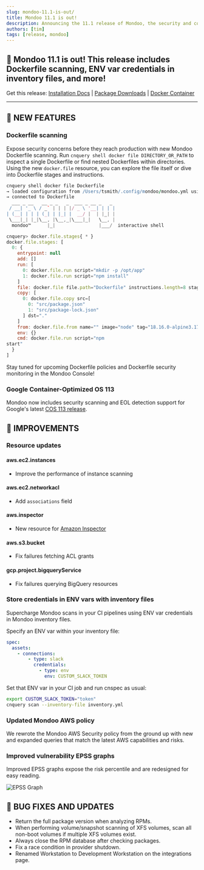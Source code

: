 ```yaml
---
slug: mondoo-11.1-is-out/
title: Mondoo 11.1 is out!
description: Announcing the 11.1 release of Mondoo, the security and compliance platform that prioritizes risks that matter most in your infrastructure.
authors: [tim]
tags: [release, mondoo]
---
```


## 🥳 Mondoo 11.1 is out! This release includes Dockerfile scanning, ENV var credentials in inventory files, and more!

Get this release: [Installation Docs](https://mondoo.com/docs/cnspec/) | [Package Downloads](https://releases.mondoo.com/cnspec/) | [Docker Container](https://hub.docker.com/r/mondoo/cnspec)

---

## 🎉 NEW FEATURES

### Dockerfile scanning

Expose security concerns before they reach production with new Mondoo Dockerfile scanning. Run `cnquery shell docker file DIRECTORY_OR_PATH` to inspect a single Dockerfile or find nested Dockerfiles within directories. Using the new `docker.file` resource, you can explore the file itself or dive into Dockerfile stages and instructions.

```coffeescript
cnquery shell docker file Dockerfile
→ loaded configuration from /Users/tsmith/.config/mondoo/mondoo.yml using source default
→ connected to Dockerfile
  ___ _ __   __ _ _   _  ___ _ __ _   _
 / __| '_ \ / _` | | | |/ _ \ '__| | | |
| (__| | | | (_| | |_| |  __/ |  | |_| |
 \___|_| |_|\__, |\__,_|\___|_|   \__, |
  mondoo™      |_|                |___/  interactive shell

cnquery> docker.file.stages{ * }
docker.file.stages: [
  0: {
    entrypoint: null
    add: []
    run: [
      0: docker.file.run script="mkdir -p /opt/app"
      1: docker.file.run script="npm install"
    ]
    file: docker.file file.path="Dockerfile" instructions.length=8 stages.length=1
    copy: [
      0: docker.file.copy src=[
        0: "src/package.json"
        1: "src/package-lock.json"
      ] dst="."
    ]
    from: docker.file.from name="" image="node" tag="18.16.0-alpine3.17"
    env: {}
    cmd: docker.file.run script="npm
start"
  }
]
```

Stay tuned for upcoming Dockerfile policies and Dockerfile security monitoring in the Mondoo Console!

### Google Container-Optimized OS 113

Mondoo now includes security scanning and EOL detection support for Google's latest [COS 113 release](https://cloud.google.com/container-optimized-os/docs/release-notes/m113).

## 🧹 IMPROVEMENTS

### Resource updates

#### aws.ec2.instances

- Improve the performance of instance scanning

#### aws.ec2.networkacl

- Add `associations` field

#### aws.inspector

- New resource for [Amazon Inspector](https://mondoo.com/docs/mql/resources/aws-pack/aws.inspector/)

#### aws.s3.bucket

- Fix failures fetching ACL grants

#### gcp.project.bigqueryService

- Fix failures querying BigQuery resources

### Store credentials in ENV vars with inventory files

Supercharge Mondoo scans in your CI pipelines using ENV var credentials in Mondoo inventory files.

Specify an ENV var within your inventory file:

```yaml
spec:
  assets:
    - connections:
        - type: slack
          credentials:
            - type: env
              env: CUSTOM_SLACK_TOKEN
```

Set that ENV var in your CI job and run cnspec as usual:

```bash
export CUSTOM_SLACK_TOKEN="token"
cnquery scan --inventory-file inventory.yml
```

### Updated Mondoo AWS policy

We rewrote the Mondoo AWS Security policy from the ground up with new and expanded queries that match the latest AWS capabilities and risks.

### Improved vulnerability EPSS graphs

Improved EPSS graphs expose the risk percentile and are redesigned for easy reading.

![EPSS Graph](/img/releases/2024-04-23-mondoo-11.1-is-out/epss.png)

## 🐛 BUG FIXES AND UPDATES

- Return the full package version when analyzing RPMs.
- When performing volume/snapshot scanning of XFS volumes, scan all non-boot volumes if multiple XFS volumes exist.
- Always close the RPM database after checking packages.
- Fix a race condition in provider shutdown.
- Renamed Workstation to Development Workstation on the integrations page.
